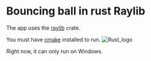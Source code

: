 # Bouncing ball in rust Raylib
The app uses the [raylib](https://crates.io/crates/raylib) crate.

You must have [cmake](https://cmake.org/download/) installed to run. ![Rust_logo](https://1.bp.blogspot.com/-Qxtg8B8EEy8/XgBm0Bp1y4I/AAAAAAAAPD0/LdIgBrYPAMQ8VpGV4EBz6Kq9uBgoo1NmQCLcBGAsYHQ/s1600/rust-logo.png)

Right now, it can only run on Windows.